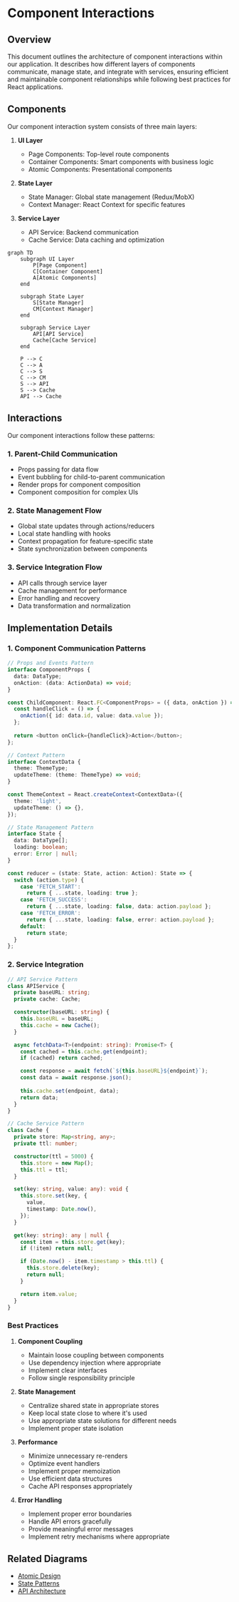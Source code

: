 # Component Interactions

## Overview

This document outlines the architecture of component interactions within our application. It describes how different layers of components communicate, manage state, and integrate with services, ensuring efficient and maintainable component relationships while following best practices for React applications.

## Components

Our component interaction system consists of three main layers:

1. **UI Layer**
   - Page Components: Top-level route components
   - Container Components: Smart components with business logic
   - Atomic Components: Presentational components

2. **State Layer**
   - State Manager: Global state management (Redux/MobX)
   - Context Manager: React Context for specific features

3. **Service Layer**
   - API Service: Backend communication
   - Cache Service: Data caching and optimization

```mermaid
graph TD
    subgraph UI Layer
        P[Page Component]
        C[Container Component]
        A[Atomic Components]
    end

    subgraph State Layer
        S[State Manager]
        CM[Context Manager]
    end

    subgraph Service Layer
        API[API Service]
        Cache[Cache Service]
    end

    P --> C
    C --> A
    C --> S
    C --> CM
    S --> API
    S --> Cache
    API --> Cache
```

## Interactions

Our component interactions follow these patterns:

### 1. Parent-Child Communication
- Props passing for data flow
- Event bubbling for child-to-parent communication
- Render props for component composition
- Component composition for complex UIs

### 2. State Management Flow
- Global state updates through actions/reducers
- Local state handling with hooks
- Context propagation for feature-specific state
- State synchronization between components

### 3. Service Integration Flow
- API calls through service layer
- Cache management for performance
- Error handling and recovery
- Data transformation and normalization

## Implementation Details

### 1. Component Communication Patterns

```typescript
// Props and Events Pattern
interface ComponentProps {
  data: DataType;
  onAction: (data: ActionData) => void;
}

const ChildComponent: React.FC<ComponentProps> = ({ data, onAction }) => {
  const handleClick = () => {
    onAction({ id: data.id, value: data.value });
  };
  
  return <button onClick={handleClick}>Action</button>;
};

// Context Pattern
interface ContextData {
  theme: ThemeType;
  updateTheme: (theme: ThemeType) => void;
}

const ThemeContext = React.createContext<ContextData>({
  theme: 'light',
  updateTheme: () => {},
});

// State Management Pattern
interface State {
  data: DataType[];
  loading: boolean;
  error: Error | null;
}

const reducer = (state: State, action: Action): State => {
  switch (action.type) {
    case 'FETCH_START':
      return { ...state, loading: true };
    case 'FETCH_SUCCESS':
      return { ...state, loading: false, data: action.payload };
    case 'FETCH_ERROR':
      return { ...state, loading: false, error: action.payload };
    default:
      return state;
  }
};
```

### 2. Service Integration

```typescript
// API Service Pattern
class APIService {
  private baseURL: string;
  private cache: Cache;

  constructor(baseURL: string) {
    this.baseURL = baseURL;
    this.cache = new Cache();
  }

  async fetchData<T>(endpoint: string): Promise<T> {
    const cached = this.cache.get(endpoint);
    if (cached) return cached;

    const response = await fetch(`${this.baseURL}${endpoint}`);
    const data = await response.json();
    
    this.cache.set(endpoint, data);
    return data;
  }
}

// Cache Service Pattern
class Cache {
  private store: Map<string, any>;
  private ttl: number;

  constructor(ttl = 5000) {
    this.store = new Map();
    this.ttl = ttl;
  }

  set(key: string, value: any): void {
    this.store.set(key, {
      value,
      timestamp: Date.now(),
    });
  }

  get(key: string): any | null {
    const item = this.store.get(key);
    if (!item) return null;

    if (Date.now() - item.timestamp > this.ttl) {
      this.store.delete(key);
      return null;
    }

    return item.value;
  }
}
```

### Best Practices

1. **Component Coupling**
   - Maintain loose coupling between components
   - Use dependency injection where appropriate
   - Implement clear interfaces
   - Follow single responsibility principle

2. **State Management**
   - Centralize shared state in appropriate stores
   - Keep local state close to where it's used
   - Use appropriate state solutions for different needs
   - Implement proper state isolation

3. **Performance**
   - Minimize unnecessary re-renders
   - Optimize event handlers
   - Implement proper memoization
   - Use efficient data structures
   - Cache API responses appropriately

4. **Error Handling**
   - Implement proper error boundaries
   - Handle API errors gracefully
   - Provide meaningful error messages
   - Implement retry mechanisms where appropriate

## Related Diagrams

- [Atomic Design](atomic-design.md)
- [State Patterns](state-patterns.md)
- [API Architecture](../system/api-architecture.md)
